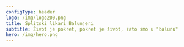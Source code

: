 ```yaml
---
configType: header
logo: /img/logo200.png
title: Splitski likari Balunjeri
subtitle: Život je pokret, pokret je život, zato smo u "balunu"
hero: /img/hero.png
---
```

